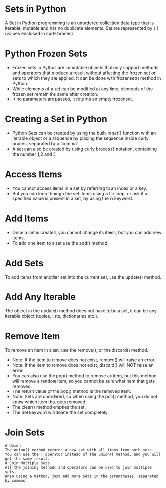 # Sets in Python
A Set in Python programming is an unordered collection data type that is iterable, mutable and has no duplicate elements. 
    Set are represented by { } (values enclosed in curly braces)
# Python Frozen Sets
* Frozen sets in Python are immutable objects that only support methods and operators that produce a result without affecting the frozen set or sets to which they are applied. It can be done with frozenset() method in Python.
* While elements of a set can be modified at any time, elements of the frozen set remain the same after creation.
* If no parameters are passed, it returns an empty frozenset.
# Creating a Set in Python
* Python Sets can be created by using the built-in set() function with an iterable object or a sequence by placing the sequence inside curly braces, separated by a ‘comma’.
* A set can also be created by using curly braces {} notation, containing the number 1,2 and 3.
# Access Items
* You cannot access items in a set by referring to an index or a key.
* But you can loop through the set items using a for loop, or ask if a specified value is present in a set, by using the in keyword.
# Add Items
* Once a set is created, you cannot change its items, but you can add new items.
* To add one item to a set use the add() method.
# Add Sets
To add items from another set into the current set, use the update() method.
# Add Any Iterable
The object in the update() method does not have to be a set, it can be any iterable object (tuples, lists, dictionaries etc.).
# Remove Item
To remove an item in a set, use the remove(), or the discard() method.
* Note: If the item to remove does not exist, remove() will raise an error.
* Note: If the item to remove does not exist, discard() will NOT raise an error.
* You can also use the pop() method to remove an item, but this method will remove a random item, so you cannot be sure what item that gets removed.
* The return value of the pop() method is the removed item.
* Note: Sets are unordered, so when using the pop() method, you do not know which item that gets removed.
* The clear() method empties the set.
* The del keyword will delete the set completely.
# Join Sets
    # Union
    The union() method returns a new set with all items from both sets.
    You can use the | operator instead of the union() method, and you will get the same result.
    # Join Multiple Sets
    All the joining methods and operators can be used to join multiple sets.
    When using a method, just add more sets in the parentheses, separated by commas

